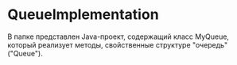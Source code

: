 # QueueImplementation
В папке представлен Java-проект, содержащий класс MyQueue, который реализует методы, свойственные структуре "очередь" ("Queue").
